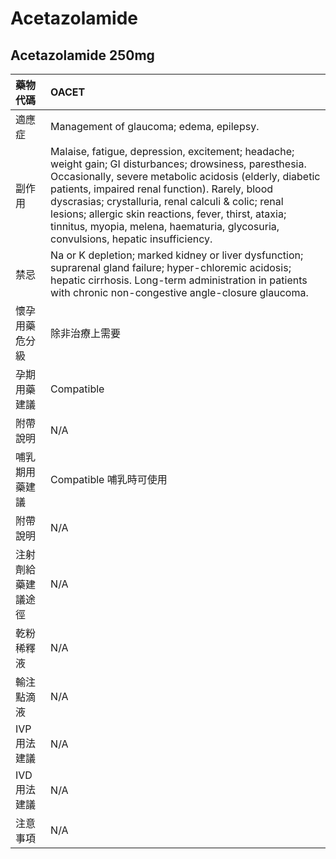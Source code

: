 # Acetazolamide

## Acetazolamide 250mg

| 藥物代碼           | OACET                                                                                                                                                                                                                                                                                                                                                                                                                         |
|:-------------------|:------------------------------------------------------------------------------------------------------------------------------------------------------------------------------------------------------------------------------------------------------------------------------------------------------------------------------------------------------------------------------------------------------------------------------|
| 適應症             | Management of glaucoma; edema, epilepsy.                                                                                                                                                                                                                                                                                                                                                                                      |
| 副作用             | Malaise, fatigue, depression, excitement; headache; weight gain; GI disturbances; drowsiness, paresthesia. Occasionally, severe metabolic acidosis (elderly, diabetic patients, impaired renal function). Rarely, blood dyscrasias; crystalluria, renal calculi & colic; renal lesions; allergic skin reactions, fever, thirst, ataxia; tinnitus, myopia, melena, haematuria, glycosuria, convulsions, hepatic insufficiency. |
| 禁忌               | Na or K depletion; marked kidney or liver dysfunction; suprarenal gland failure; hyper-chloremic acidosis; hepatic cirrhosis. Long-term administration in patients with chronic non-congestive angle-closure glaucoma.                                                                                                                                                                                                        |
| 懷孕用藥危分級     | 除非治療上需要                                                                                                                                                                                                                                                                                                                                                                                                                |
| 孕期用藥建議       | Compatible                                                                                                                                                                                                                                                                                                                                                                                                                    |
| 附帶說明           | N/A                                                                                                                                                                                                                                                                                                                                                                                                                           |
| 哺乳期用藥建議     | Compatible 哺乳時可使用                                                                                                                                                                                                                                                                                                                                                                                                       |
| 附帶說明           | N/A                                                                                                                                                                                                                                                                                                                                                                                                                           |
| 注射劑給藥建議途徑 | N/A                                                                                                                                                                                                                                                                                                                                                                                                                           |
| 乾粉稀釋液         | N/A                                                                                                                                                                                                                                                                                                                                                                                                                           |
| 輸注點滴液         | N/A                                                                                                                                                                                                                                                                                                                                                                                                                           |
| IVP 用法建議       | N/A                                                                                                                                                                                                                                                                                                                                                                                                                           |
| IVD 用法建議       | N/A                                                                                                                                                                                                                                                                                                                                                                                                                           |
| 注意事項           | N/A                                                                                                                                                                                                                                                                                                                                                                                                                           |

